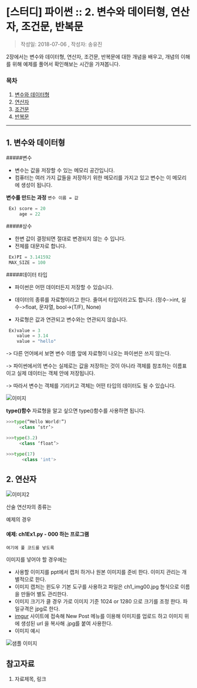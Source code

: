 # [스터디] 파이썬 :: 2. 변수와 데이터형, 연산자, 조건문, 반복문
> 작성일: 2018-07-06 , 작성자: 송유진

2장에서는 변수와 데이터형, 연산자, 조건문, 반복문에 대한 개념을 배우고, 개념의 이해를 위해 예제를 풀어서 확인해보는 시간을 가져봅니다.

### 목차
1. [변수와 데이터형](#m1)
2. [연산자](#m2)
3. [조건문](#m3)
4. [반복문](#m4)

---

<a id="m1"></a> 
## 1. 변수와 데이터형
#####변수
- 변수는 값을 저장할 수 있는 메모리 공간입니다.
- 컴퓨터는 여러 가지 값들을 저장하기 위한 메모리를 가지고 있고 변수는 이 메모리에 생성이 됩니다.

**변수를 만드는 과정**
`변수 이름 = 값`
```python
 Ex) score = 20
     age = 22
```

#####상수
- 한변 값이 결정되면 절대로 변경되지 않는 수 입니다.
- 전체를 대문자로 합니다.

```python
 Ex)PI = 3.141592
 MAX_SIZE = 100

```

#####데이터 타입
- 파이썬은 어떤 데이터든지 저장할 수 있습니다.

- 데이터의 종류를 자료형이라고 한다. 줄여서 타입이라고도 합니다. (정수->int, 실수->float, 문자열, bool->(T/F), None)

- 자료형은 값과 연관되고 변수와는 연관되지 않습니다.

```python
 Ex)value = 3
    value = 3.14
    value = "hello"

```

-> 다른 언어에서 보면 변수 이름 앞에 자료형이 나오는 파이썬은 쓰지 않는다. 

-> 파이썬에서의 변수는 실제로는 값을 저장하는 것이 아니라 객체를 참조하는 이름표이고 실제 데이터는 객체 안에 저장됩니다.

-> 따라서 변수는 객체를 기리키고 객체는 어떤 타입의 데이터도 될 수 있습니다.

![이미지](https://imgur.com/gUlwzMd.jpg")

**type()함수**
자료형을 알고 싶으면 type()함수를 사용하면 됩니다.
```python
>>>type(“Hello World!”)
     <class ‘str’>

>>>type(3.2)
     <class ‘float’>

>>>type(17)
      <class 'int'>

```

<a id="m2"></a> 
## 2. 연산자
![이미지2](https://imgur.com/YDmUWAr.jpg")

산술 연산자의 종류는

예제의 경우

#### 예제: ch1Ex1.py - 000 하는 프로그램
```
여기에 풀 코드를 넣도록
```

이미지를 넣어야 할 경우에는 
- 사용할 이미지를 ppt에서 캡처 하거나 원본 이미지를 준비 한다. 이미지 관리는 개별적으로 한다.
- 이미지 캡처는 윈도우 기본 도구를 사용하고 파일은 ch1_img00.jpg 형식으로 이름을 만들어 별도 관리한다.
- 이미지 크기가 클 경우 가로 이미지 기준 1024 or 1280 으로 크기를 조정 한다. 파일규격은 jpg로 한다.
- [imgur](http://www.imgur.com) 사이트에 접속해 New Post 메뉴를 이용해 이미지를 업로드 하고 이미지 위에 생성된 url 을 복사해 .jpg를 붙여 사용한다.
- 이미지 예시

![샘플 이미지](http://imgur.com/ORf54d5.jpg")

<a id="m4"></a>
## 참고자료
1. 자료제목, 링크
